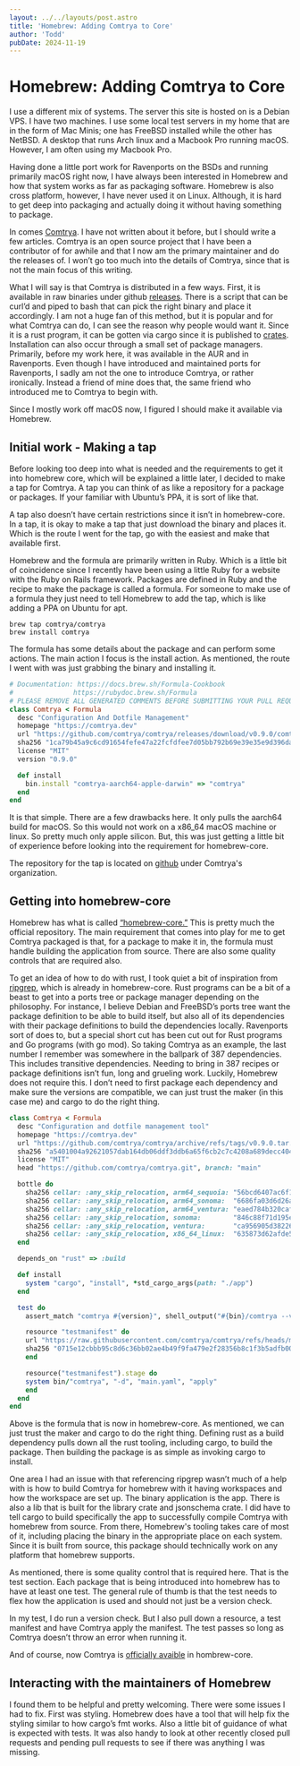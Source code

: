 ```yaml
---
layout: ../../layouts/post.astro
title: 'Homebrew: Adding Comtrya to Core'
author: 'Todd'
pubDate: 2024-11-19
---
```


# Homebrew: Adding Comtrya to Core

I use a different mix of systems. The server this site is hosted on is a Debian VPS. I have two machines. I use some local test servers in my home that are in the form of Mac Minis; one has FreeBSD installed while the other has NetBSD. A desktop that runs Arch linux and a Macbook Pro running macOS. However, I am often using my Macbook Pro.

Having done a little port work for Ravenports on the BSDs and running primarily macOS right now, I have always been interested in Homebrew and how that system works as far as packaging software. Homebrew is also cross platform, however, I have never used it on Linux. Although, it is hard to get deep into packaging and actually doing it without having something to package.

In comes [Comtrya](https://github.com/comtrya/comtrya). I have not written about it before, but I should write a few articles. Comtrya is an open source project that I have been a contributor of for awhile and that I now am the primary maintainer and do the releases of. I won’t go too much into the details of Comtrya, since that is not the main focus of this writing. 

What I will say is that Comtrya is distributed in a few ways. First, it is available in raw binaries under github [releases](https://github.com/comtrya/comtrya/releases/tag/v0.9.0). There is a script that can be curl’d and piped to bash that can pick the right binary and place it accordingly. I am not a huge fan of this method, but it is popular and for what Comtrya can do, I can see the reason why people would want it. Since it is a rust program, it can be gotten via cargo since it is published to [crates](https://crates.io/crates/comtrya). Installation can also occur through a small set of package managers. Primarily, before my work here, it was available in the AUR and in Ravenports. Even though I have introduced and maintained ports for Ravenports, I sadly am not the one to introduce Comtrya, or rather ironically. Instead a friend of mine does that, the same friend who introduced me to Comtrya to begin with. 

Since I mostly work off macOS now, I figured I should make it available via Homebrew. 

## Initial work - Making a tap

Before looking too deep into what is needed and the requirements to get it into homebrew core, which will be explained a little later, I decided to make a tap for Comtrya. A tap you can think of as like a repository for a package or packages. If your familiar with Ubuntu’s PPA, it is sort of like that. 

A tap also doesn’t have certain restrictions since it isn’t in homebrew-core. In a tap, it is okay to make a tap that just download the binary and places it. Which is the route I went for the tap, go with the easiest and make that available first.

Homebrew and the formula are primarily written in Ruby. Which is a little bit of coincidence since I recently have been using a little Ruby for a website with the Ruby on Rails framework. Packages are defined in Ruby and the recipe to make the package is called a formula. 
For someone to make use of a formula they just need to tell Homebrew to add the tap, which is like adding a PPA on Ubuntu for apt.

```shell
brew tap comtrya/comtrya
brew install comtrya
```

The formula has some details about the package and can perform some actions. The main action I focus is the install action. As mentioned, the route I went with was just grabbing the binary and installing it.

```ruby
# Documentation: https://docs.brew.sh/Formula-Cookbook
#            	https://rubydoc.brew.sh/Formula
# PLEASE REMOVE ALL GENERATED COMMENTS BEFORE SUBMITTING YOUR PULL REQUEST!
class Comtrya < Formula
  desc "Configuration And Dotfile Management"
  homepage "https://comtrya.dev"
  url "https://github.com/comtrya/comtrya/releases/download/v0.9.0/comtrya-aarch64-apple-darwin"
  sha256 "1ca79b45a9c6cd91654fefe47a22fcfdfee7d05bb792b69e39e35e9d396dad6e"
  license "MIT"
  version "0.9.0"

  def install
	bin.install "comtrya-aarch64-apple-darwin" => "comtrya"
  end
end
```

It is that simple. There are a few drawbacks here. It only pulls the aarch64 build for macOS. So this would not work on a x86_64 macOS machine or linux. So pretty much only apple silicon. But, this was just getting a little bit of experience before looking into the requirement for homebrew-core.

The repository for the tap is located on [github](https://github.com/comtrya/homebrew-comtrya) under Comtrya's organization.

## Getting into homebrew-core

Homebrew has what is called [“homebrew-core.”](https://github.com/Homebrew/homebrew-core) This is pretty much the official repository. The main requirement that comes into play for me to get Comtrya packaged is that, for a package to make it in, the formula must handle building the application from source. There are also some quality controls that are required also. 

To get an idea of how to do with rust, I took quiet a bit of inspiration from [ripgrep](https://github.com/Homebrew/homebrew-core/blob/master/Formula/r/ripgrep.rb), which is already in homebrew-core. Rust programs can be a bit of a beast to get into a ports tree or package manager depending on the philosophy. For instance, I believe Debian and FreeBSD’s ports tree want the package definition to be able to build itself, but also all of its dependencies with their package definitions to build the dependencies locally. Ravenports sort of does to, but a special short cut has been cut out for Rust programs and Go programs (with go mod). So taking Comtrya as an example, the last number I remember was somewhere in the ballpark of 387 dependencies. This includes transitive dependencies. Needing to bring in 387 recipes or package definitions isn’t fun, long and grueling work. Luckily, Homebrew does not require this. I don’t need to first package each dependency and make sure the versions are compatible, we can just trust the maker (in this case me) and cargo to do the right thing.

```ruby
class Comtrya < Formula
  desc "Configuration and dotfile management tool"
  homepage "https://comtrya.dev"
  url "https://github.com/comtrya/comtrya/archive/refs/tags/v0.9.0.tar.gz"
  sha256 "a5401004a92621057dab164db06ddf3ddb6a65f6cb2c7c4208a689decc404ad4"
  license "MIT"
  head "https://github.com/comtrya/comtrya.git", branch: "main"

  bottle do
	sha256 cellar: :any_skip_relocation, arm64_sequoia: "56bcd6407ac6f14a3ba79414c0651e52a2e262ce16b1148c70abc2ac1a121ead"
	sha256 cellar: :any_skip_relocation, arm64_sonoma:  "6686fa03d6d26a52beb6db4aa60d1dc51dfe34fda8e490d65c0ed96ee1adf883"
	sha256 cellar: :any_skip_relocation, arm64_ventura: "eaed784b320caf01dbf1130b956a34d5bf75d93c09555d9d5c3cdc799de13cad"
	sha256 cellar: :any_skip_relocation, sonoma:    	"846c88f71d195eb80fe7a33024cd985bcd023455a6d2e52582e66b6a40613adc"
	sha256 cellar: :any_skip_relocation, ventura:   	"ca956905d382263bc9ce55ddcda6f57612565322d33aa918621fe24e744f565e"
	sha256 cellar: :any_skip_relocation, x86_64_linux:  "635873d62afde5a0e0e100273ec87da7d4d6bc3ee74f59c894bf7e8d346b3b77"
  end

  depends_on "rust" => :build

  def install
	system "cargo", "install", *std_cargo_args(path: "./app")
  end

  test do
	assert_match "comtrya #{version}", shell_output("#{bin}/comtrya --version")

	resource "testmanifest" do
  	url "https://raw.githubusercontent.com/comtrya/comtrya/refs/heads/main/examples/onlyvariants/main.yaml"
  	sha256 "0715e12cbbb95c8d6c36bb02ae4b49f9fa479e2f28356b8c1f3b5adfb000b93f"
	end

	resource("testmanifest").stage do
  	system bin/"comtrya", "-d", "main.yaml", "apply"
	end
  end
end
```

Above is the formula that is now in homebrew-core. As mentioned, we can just trust the maker and cargo to do the right thing. Defining rust as a build dependency pulls down all the rust tooling, including cargo, to build the package. Then building the package is as simple as invoking cargo to install.

One area I had an issue with that referencing ripgrep wasn’t much of a help with is how to build Comtrya for homebrew with it having workspaces and how the workspace are set up. The binary application is the app. There is also a lib that is built for the library crate and jsonschema crate. I did have to tell cargo to build specifically the app to successfully compile Comtrya with homebrew from source. From there, Homebrew's tooling takes care of most of it, including placing the binary in the appropriate place on each system. Since it is built from source, this package should technically work on any platform that homebrew supports.

As mentioned, there is some quality control that is required here. That is the test section. Each package that is being introduced into homebrew has to have at least one test. The general rule of thumb is that the test needs to flex how the application is used and should not just be a version check. 

In my test, I do run a version check. But I also pull down a resource, a test manifest and have Comtrya apply the manifest. The test passes so long as Comtrya doesn’t throw an error when running it. 

And of course, now Comtrya is [officially avaible](https://github.com/Homebrew/homebrew-core/pull/197214) in hombrew-core.

## Interacting with the maintainers of Homebrew

I found them to be helpful and pretty welcoming. There were some issues I had to fix. First was styling. Homebrew does have a tool that will help fix the styling similar to how cargo’s fmt works. Also a little bit of guidance of what is expected with tests. It was also handy to look at other recently closed pull requests and pending pull requests to see if there was anything I was missing.
